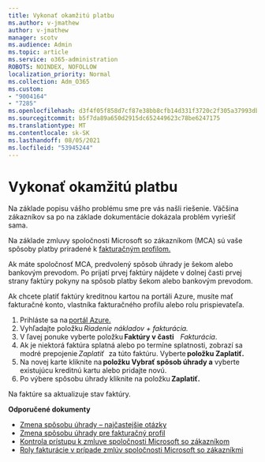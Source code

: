 ```yaml
---
title: Vykonať okamžitú platbu
ms.author: v-jmathew
author: v-jmathew
manager: scotv
ms.audience: Admin
ms.topic: article
ms.service: o365-administration
ROBOTS: NOINDEX, NOFOLLOW
localization_priority: Normal
ms.collection: Adm_O365
ms.custom:
- "9004164"
- "7285"
ms.openlocfilehash: d3f4f05f858d7cf87e38bb8cfb14d331f3720c2f305a37993db82280e3dc0816
ms.sourcegitcommit: b5f7da89a650d2915dc652449623c78be6247175
ms.translationtype: MT
ms.contentlocale: sk-SK
ms.lasthandoff: 08/05/2021
ms.locfileid: "53945244"
---
```

# <a name="make-an-immediate-payment"></a>Vykonať okamžitú platbu

Na základe popisu vášho problému sme pre vás našli riešenie. Väčšina zákazníkov sa po na základe dokumentácie dokázala problém vyriešiť sama.

Na základe zmluvy spoločnosti Microsoft so zákazníkom (MCA) sú vaše spôsoby platby priradené k [fakturačným profilom.](https://docs.microsoft.com/azure/billing/billing-how-to-change-credit-card?WT.mc_id=Portal-Microsoft_Azure_Support#change-payment-method-for-a-billing-profile)

Ak máte spoločnosť MCA, predvolený spôsob úhrady je šekom alebo bankovým prevodom. Po prijatí prvej faktúry nájdete v dolnej časti prvej strany faktúry pokyny na spôsob platby šekom alebo bankovým prevodom.

Ak chcete platiť faktúry kreditnou kartou na portáli Azure, musíte mať fakturačné konto, vlastníka fakturačného profilu alebo rolu prispievateľa.

1. Prihláste sa na [portál Azure.](https://portal.azure.com/)
2. Vyhľadajte položku *Riadenie nákladov + fakturácia.*
3. V ľavej ponuke vyberte položku **Faktúry v časti**    *Fakturácia*.
4. Ak je niektorá faktúra splatná alebo po termíne splatnosti, zobrazí sa modré prepojenie *Zaplatiť*   za túto faktúru. Vyberte **položku Zaplatiť.**
5. Na novej karte kliknite na **položku Vybrať spôsob úhrady a** vyberte   existujúcu kreditnú kartu alebo pridajte novú.
6. Po výbere spôsobu úhrady kliknite na položku **Zaplatiť.**

Na faktúre sa aktualizuje stav faktúry.

**Odporučené dokumenty**

- [Zmena spôsobu úhrady – najčastejšie otázky](https://docs.microsoft.com/azure/billing/billing-how-to-change-credit-card?WT.mc_id=Portal-Microsoft_Azure_Support#frequently-asked-questions)
- [Zmena spôsobu úhrady pre fakturačný profil](https://docs.microsoft.com/azure/cost-management-billing/manage/change-credit-card?WT.mc_id=Portal-Microsoft_Azure_Support#manage-credit-cards-for-a-microsoft-customer-agreement)
- [Kontrola prístupu k zmluve spoločnosti Microsoft so zákazníkom](https://docs.microsoft.com/azure/cost-management-billing/manage/change-credit-card?WT.mc_id=Portal-Microsoft_Azure_Support%22%20%5Cl%20%22manage-credit-cards-for-a-microsoft-customer-agreement%22%20%5Ct%20%22_blank#check-the-type-of-your-account)
- [Roly fakturácie v prípade zmlúv spoločnosti Microsoft so zákazníkmi](https://docs.microsoft.com/azure/cost-management-billing/manage/understand-mca-roles)

